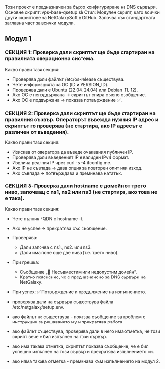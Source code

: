 Този проект е предназначен за бързо конфигуриране на DNS сървъри. 
Основне скрипт: vps-base-qsetup.sh 
Стил: Модулен скрипт, като всички други скриптове на NetGalaxySoft в GitHub. 
Започва със стандартната заглавна част за всички модули. 

## Модул 1 
### СЕКЦИЯ 1: Проверка дали скриптът ще бъде стартиран на правилната операционна система. 
Какво прави тази секция: 
- Проверява дали файлът /etc/os-release съществува. 
- Чете информацията за ОС (ID и VERSION_ID). 
- Проверява дали е Ubuntu (22.04, 24.04) или Debian (11, 12). 
- Ако ОС е неподдържана → скриптът спира с ясно съобщение. 
- Ако ОС е поддържана → показва потвърждение ✅. 

### СЕКЦИЯ 2: Проверка дали скриптът ще бъде стартиран на правилния сървър. Операторът въвежда нужния IP адрес и скриптът го проверява (не стартира, ако IP адресът е различен от въведения). 
Какво прави тази секция: 
- Изисква от оператора да въведе очаквания публичен IP.
- Проверява дали въведеният IP е валиден IPv4 формат.
- Извлича реалния IP чрез curl -s -4 ifconfig.me.
- Ако IP не съвпада → дава опция за повторен опит или изход.
- Ако съвпада → потвърждава и преминава нататък. 

### СЕКЦИЯ 3: Проверка дали hostname е домейн от трето ниво, започващ с ns1, ns2 или ns3 (не стартира, ако това не е така). 
Какво прави тази секция: 
- Чете пълния FQDN с hostname -f.
- Ако не успее → прекратява със съобщение.
- Проверява:
  - Дали започва с ns1., ns2. или ns3.
  - Дали има поне още две нива (т.е. трето ниво).
- При грешка:
  - Съобщение „🚫 Несъвместим или недопустим домейн“.
  - Кратко пояснение, че е предназначено за DNS сървъри на NetGalaxy.
- При успех: ✅ Потвърждение и продължение на изпълнението.




- проверява дали на сървъра съществува файла /etc/netgalaxy/setup.env.
- ако файлът не съществува - показва съобщение за проблем с инструкции за решаването му и прекратява работа.
- ако файлът съществува, проверява дали в него има отметка, че този скрипт вече е бил изпълнен на този сървър.
- ако има такава отметка, скриптът показва съобщение, че е бил успешно изпълнен на този сървър и прекратява изпълнението си.
- ако няма такава отметка - преминава към изпълнението на модул 2. 
  

